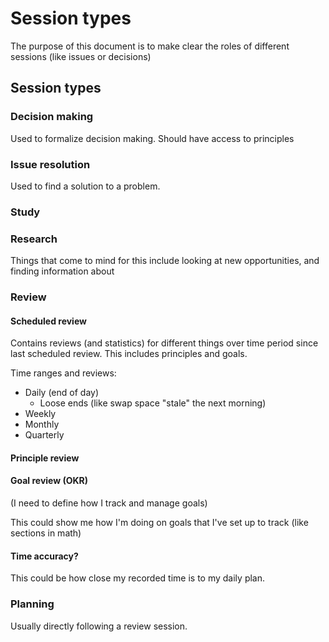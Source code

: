 # Session types

The purpose of this document is to make clear the roles of different sessions (like issues or decisions)

## Session types
### Decision making
Used to formalize decision making. Should have access to principles
### Issue resolution
Used to find a solution to a problem.
### Study

### Research
Things that come to mind for this include looking at new opportunities, and finding information about 
### Review

#### Scheduled review

Contains reviews (and statistics) for different things over time period since last scheduled review. This includes principles and goals.

Time ranges and reviews:
* Daily (end of day)
    * Loose ends (like swap space "stale" the next morning)
* Weekly
* Monthly
* Quarterly
#### Principle review
#### Goal review (OKR)
(I need to define how I track and manage goals)

This could show me how I'm doing on goals that I've set up to track (like sections in math)
#### Time accuracy?
This could be how close my recorded time is to my daily plan.
### Planning

Usually directly following a review session.